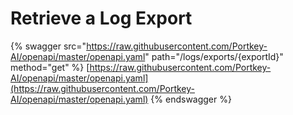# Retrieve a Log Export

{% swagger src="https://raw.githubusercontent.com/Portkey-AI/openapi/master/openapi.yaml" path="/logs/exports/{exportId}" method="get" %}
[https://raw.githubusercontent.com/Portkey-AI/openapi/master/openapi.yaml](https://raw.githubusercontent.com/Portkey-AI/openapi/master/openapi.yaml)
{% endswagger %}
